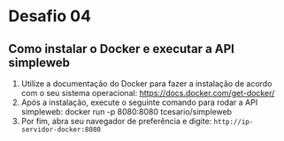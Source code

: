 # Desafio 04
## Como instalar o Docker e executar a API simpleweb

1. Utilize a documentação do Docker para fazer a instalação de acordo com o seu sistema operacional: https://docs.docker.com/get-docker/
2. Após a instalação, execute o seguinte comando para rodar a API simpleweb: docker run -p 8080:8080 tcesario/simpleweb
3. Por fim, abra seu navegador de preferência e digite: ```http://ip-servidor-docker:8080```
